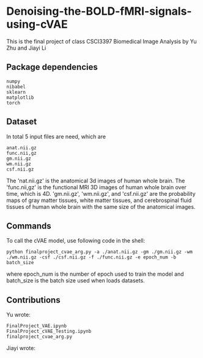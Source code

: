 # Denoising-the-BOLD-fMRI-signals-using-cVAE
This is the final project of class CSCI3397 Biomedical Image Analysis by Yu Zhu and Jiayi Li

## Package dependencies

    numpy
    nibabel
    sklearn
    matplotlib
    torch

    
## Dataset
In total 5 input files are need, which are 

    anat.nii.gz
    func.nii,gz
    gm.nii.gz
    wm.nii.gz
    csf.nii.gz
    
  The 'nat.nii.gz' is the anatomical  3d images of human whole brain. The 'func.nii,gz' is the functional MRI 3D images of human whole brain over time, which is 4D. 'gm.nii.gz', 'wm.nii.gz', and 'csf.nii.gz' are the probability maps of gray matter tissues, white matter tissues, and cerebrospinal fluid tissues of human whole brain with the same size of the anatomical images. 
  
## Commands
To call the cVAE model, use following code in the shell:

    python finalproject_cvae_arg.py -a ./anat.nii.gz -gm ./gm.nii.gz -wm ./wm.nii.gz -csf ./csf.nii.gz -f ./func.nii.gz -e epoch_num -b batch_size
    
where epoch_num is the number of epoch used to train the model and batch_size is the batch size used when loads datasets.
    
## Contributions
Yu wrote:

    FinalProject_VAE.ipynb
    FinalProject_cVAE_Testing.ipynb
    finalproject_cvae_arg.py
    
Jiayi wrote:

    

